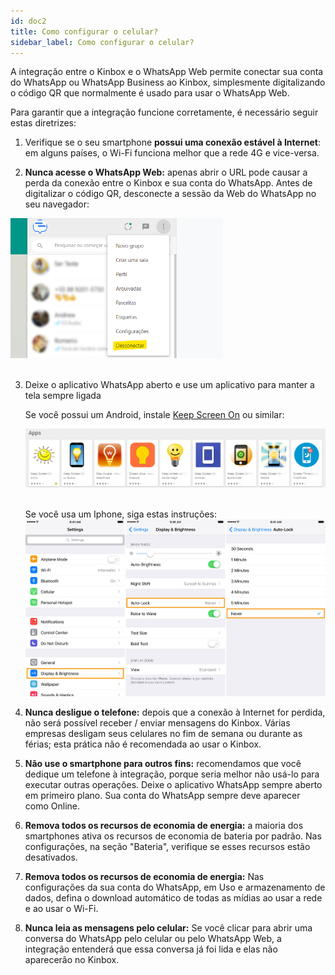 ```yaml
---
id: doc2
title: Como configurar o celular?
sidebar_label: Como configurar o celular?
---
```


A integração entre o Kinbox e o WhatsApp Web permite conectar sua conta do WhatsApp ou WhatsApp Business ao Kinbox, simplesmente digitalizando o código QR que normalmente é usado para usar o WhatsApp Web.

Para garantir que a integração funcione corretamente, é necessário seguir estas diretrizes:

1. Verifique se o seu smartphone **possui uma conexão estável à Internet**: em alguns países, o Wi-Fi funciona melhor que a rede 4G e vice-versa.

2. **Nunca acesse o WhatsApp Web:** apenas abrir o URL pode causar a perda da conexão entre o Kinbox e sua conta do WhatsApp. Antes de digitalizar o código QR, desconecte a sessão da Web do WhatsApp no seu navegador:

 <img src="/static/img/whatsapp/doc2-a.png" alt="WhatsApp" width="340px" />
 <br/>
 <br/>

3. Deixe o aplicativo WhatsApp aberto e use um aplicativo para manter a tela sempre ligada

    Se você possui um Android, instale <a href="https://play.google.com/store/apps/details?id=com.redwolf.screenon&hl=en&gl=US" target="_blank">Keep Screen On</a> ou similar:

    <img src="/static/img/whatsapp/doc2-b.png" alt="WhatsApp" width="540px" />
    <br/>
    <br/>

    Se você usa um Iphone, siga estas instruções:
    <img src="/static/img/whatsapp/doc2-c.jpg" alt="WhatsApp" width="540px" />

4. **Nunca desligue o telefone:** depois que a conexão à Internet for perdida, não será possível receber / enviar mensagens do Kinbox. Várias empresas desligam seus celulares no fim de semana ou durante as férias; esta prática não é recomendada ao usar o Kinbox.

5. **Não use o smartphone para outros fins:** recomendamos que você dedique um telefone à integração, porque seria melhor não usá-lo para executar outras operações. Deixe o aplicativo WhatsApp sempre aberto em primeiro plano. Sua conta do WhatsApp sempre deve aparecer como Online.

6. **Remova todos os recursos de economia de energia:** a maioria dos smartphones ativa os recursos de economia de bateria por padrão. Nas configurações, na seção "Bateria", verifique se esses recursos estão desativados.

7. **Remova todos os recursos de economia de energia:** Nas configurações da sua conta do WhatsApp, em Uso e armazenamento de dados, defina o download automático de todas as mídias ao usar a rede e ao usar o Wi-Fi.

8. **Nunca leia as mensagens pelo celular:** Se você clicar para abrir uma conversa do WhatsApp pelo celular ou pelo WhatsApp Web, a integração entenderá que essa conversa já foi lida e elas não aparecerão no Kinbox.

